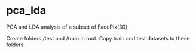 # pca_lda
PCA and LDA analysis of a subset of FacePix(30)

Create folders /test and /train in root. Copy train and test datasets to these folders.

